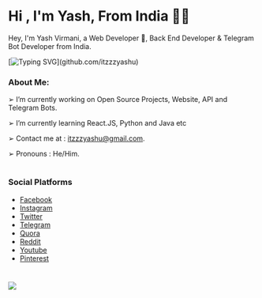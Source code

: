 <h1 align="left"><b>Hi , I'm Yash, From India ✌🏻</b></h1>
Hey, I'm Yash Virmani, a Web Developer 🚀, Back End Developer & Telegram Bot Developer from India.

[![Typing SVG](https://readme-typing-svg.demolab.com?font=Odin+Rounded&weight=100&size=15&duration=2000&pause=250&color=00F726&vCenter=true&width=700&height=40&lines=I'm+into+these+programming+languages.;Java%2C+Python%2C+HTML%2C+CSS%2C+Javascript;Web+and+Android+App+Development;Computer+Software+Programming+and+more.)](github.com/itzzzyashu)

### About Me:

➢ I’m currently working on Open Source Projects, Website, API and Telegram Bots.

➢ I’m currently learning React.JS, Python and Java etc

➢ Contact me at : itzzzyashu@gmail.com.

➢ Pronouns : He/Him.

#
### Social Platforms

* [Facebook](https://www.facebook.com/Itzzzyashu/)
* [Instagram](https://www.instagram.com/Itzzzyashu/)
* [Twitter](https://www.twitter.com/Itzzzyashu/)
* [Telegram](https://telegram.me/Itzzzyashu/)
* [Quora](https://www.quora.com/profile/Itzzzyashu/)
* [Reddit](https://www.reddit.com/user/Itzzzyashu/)
* [Youtube](https://www.youtube.com/@Itzzzyashu/)
* [Pinterest](https://www.pinterest.com/aleciento/)

#
<img align="center" src="https://github-readme-stats.vercel.app/api?username=itzzzyashu&hide=stars&show_icons=true&icon_color=fff&bg_color=6f00fe,6f00fe,ff0000&title_color=fff&text_color=fff&count_private=true">
